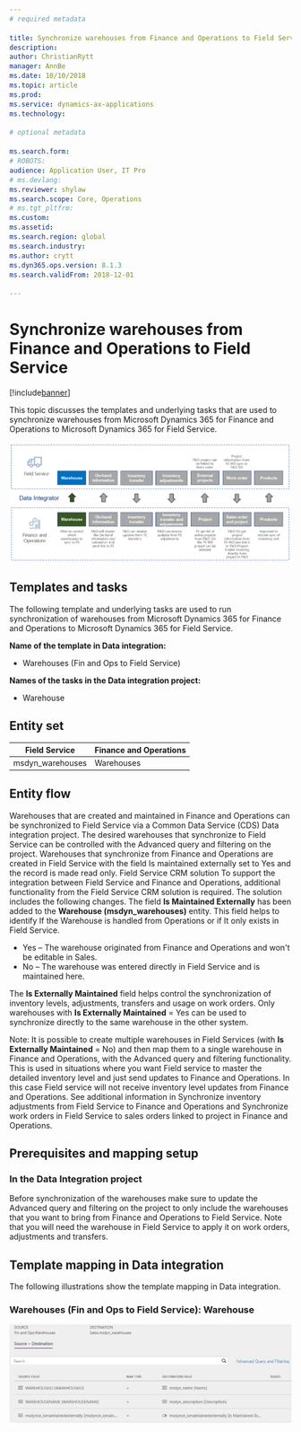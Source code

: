 ```yaml
---
# required metadata

title: Synchronize warehouses from Finance and Operations to Field Service
description: 
author: ChristianRytt
manager: AnnBe
ms.date: 10/10/2018
ms.topic: article
ms.prod: 
ms.service: dynamics-ax-applications
ms.technology: 

# optional metadata

ms.search.form: 
# ROBOTS: 
audience: Application User, IT Pro
# ms.devlang: 
ms.reviewer: shylaw
ms.search.scope: Core, Operations
# ms.tgt_pltfrm: 
ms.custom: 
ms.assetid: 
ms.search.region: global
ms.search.industry: 
ms.author: crytt
ms.dyn365.ops.version: 8.1.3 
ms.search.validFrom: 2018-12-01

---
```


# Synchronize warehouses from Finance and Operations to Field Service

[!include[banner](../includes/banner.md)]

This topic discusses the templates and underlying tasks that are used to synchronize warehouses from Microsoft Dynamics 365 for Finance and Operations to Microsoft Dynamics 365 for Field Service.

[![Synchronization of business processes between Finance and Operations and Field Service](./media/FSWarehouseOW.png)](./media/FSWarehouseOW.png)

## Templates and tasks
The following template and underlying tasks are used to run synchronization of warehouses from Microsoft Dynamics 365 for Finance and Operations to Microsoft Dynamics 365 for Field Service.

**Name of the template in Data integration:**
- Warehouses (Fin and Ops to Field Service)

**Names of the tasks in the Data integration project:**
- Warehouse

## Entity set
| Field Service    | Finance and Operations                 |
|------------------|----------------------------------------|
| msdyn_warehouses | Warehouses                             |

## Entity flow
Warehouses that are created and maintained in Finance and Operations can be synchronized to Field Service via a Common Data Service (CDS) Data integration project. The desired warehouses that synchronize to Field Service can be controlled with the Advanced query and filtering on the project. Warehouses that synchronize from Finance and Operations are created in Field Service with the field Is maintained externally set to Yes and the record is made read only.
Field Service CRM solution
To support the integration between Field Service and Finance and Operations, additional functionality from the Field Service CRM solution is required. The solution includes the following changes.
The field **Is Maintained Externally** has been added to the **Warehouse (msdyn_warehouses)** entity. This field helps to identify If the Warehouse is handled from Operations or if It only exists in Field Service.
- Yes – The warehouse originated from Finance and Operations and won't be editable in Sales.
- No – The warehouse was entered directly in Field Service and is maintained here.

The **Is Externally Maintained** field helps control the synchronization of inventory levels, adjustments, transfers and usage on work orders. Only warehouses with **Is Externally Maintained** = Yes can be used to synchronize directly to the same warehouse in the other system. 

Note: It is possible to create multiple warehouses in Field Services (with **Is Externally Maintained** = No) and then map them to a single warehouse in Finance and Operations, with the Advanced query and filtering functionality. This is used in situations where you want Field service to master the detailed inventory level and just send updates to Finance and Operations. In this case Field service will not receive inventory level updates from Finance and Operations. See additional information in Synchronize inventory adjustments from Field Service to Finance and Operations and Synchronize work orders in Field Service to sales orders linked to project in Finance and Operations.

## Prerequisites and mapping setup
### In the Data Integration project
Before synchronization of the warehouses make sure to update the Advanced query and filtering on the project to only include the warehouses that you want to bring from Finance and Operations to Field Service. Note that you will need the warehouse in Field Service to apply it on work orders, adjustments and transfers.  

## Template mapping in Data integration

The following illustrations show the template mapping in Data integration.

### Warehouses (Fin and Ops to Field Service): Warehouse

[![Template mapping in Data integration](./media/Warehouse1.png)](./media/Warehouse1.png)
